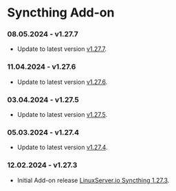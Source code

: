 # Syncthing Add-on

### 08.05.2024 - v1.27.7 
  - Update to latest version [v1.27.7](https://github.com/linuxserver/docker-syncthing/releases/tag/v1.27.7-ls141).

### 11.04.2024 - v1.27.6 
  - Update to latest version [v1.27.6](https://github.com/linuxserver/docker-syncthing/releases/tag/v1.27.6-ls138).

### 03.04.2024 - v1.27.5 
  - Update to latest version [v1.27.5](https://github.com/linuxserver/docker-syncthing/releases/tag/v1.27.5-ls137).

### 05.03.2024 - v1.27.4 
  - Update to latest version [v1.27.4](https://github.com/linuxserver/docker-syncthing/releases/tag/v1.27.4-ls133).

### 12.02.2024 - v1.27.3
  - Initial Add-on release [LinuxServer.io Syncthing 1.27.3](https://github.com/linuxserver/docker-syncthing/releases/tag/v1.27.3-ls130).